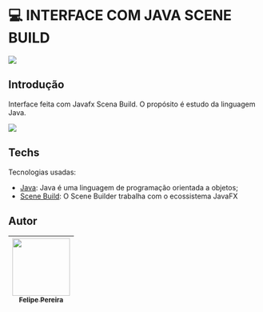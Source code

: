 # 💻​ INTERFACE COM JAVA SCENE BUILD

<p align="left">
 
<img src="http://img.shields.io/static/v1?label=STATUS&message=EM%20DESENVOLVIMENTO&color=GREEN&style=for-the-badge"/> 


## Introdução
Interface feita com Javafx Scena Build. O propósito é estudo da linguagem Java.

![](java.gif)
 
## Techs

Tecnologias usadas:

* [Java](https://www.oracle.com/br/java/): Java é uma linguagem de programação orientada a objetos;
* [Scene Build](https://gluonhq.com/products/scene-builder/): O Scene Builder trabalha com o ecossistema JavaFX

## Autor

| [<img src="https://cdn.discordapp.com/attachments/920700154204553226/1013985974004502640/unknown.png" width=115><br><sub>Felipe Pereira</sub>](https://github.com/felipepx) |
| :-------------------------------------------------------------------------------------------------------------------------------------------------------------------------: |
